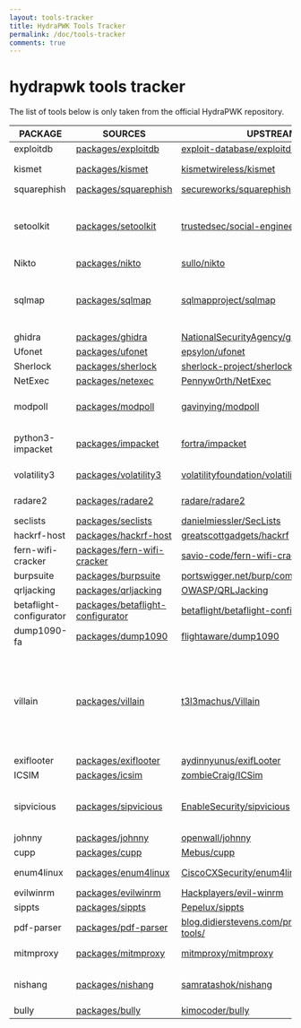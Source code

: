 ```yaml
---
layout: tools-tracker
title: HydraPWK Tools Tracker
permalink: /doc/tools-tracker
comments: true
---
```


# hydrapwk tools tracker
The list of tools below is only taken from the official HydraPWK repository.

| PACKAGE | SOURCES | UPSTREAM | LICENSE | STATUS |
| ------- | ------- | ------- | ------- | ------- |
| exploitdb | [packages/exploitdb](https://gitlab.com/hydrapwk/packages/exploitdb) | [exploit-database/exploitdb](https://gitlab.com/exploit-database/exploitdb) | [GPL-2.0 or later](https://gitlab.com/exploit-database/exploitdb/-/blob/main/LICENSE.md) | <span class="green">2025.09.02+hydrapwk2</span> |
| kismet | [packages/kismet](https://gitlab.com/hydrapwk/packages/kismet) | [kismetwireless/kismet](https://github.com/kismetwireless/kismet) | [GPL-2.0 (Please check)](https://github.com/kismetwireless/kismet/blob/master/LICENSE) |<span class="green">2025.09-r1+hydrapwk1</span> |
| squarephish | [packages/squarephish](https://gitlab.com/hydrapwk/packages/squarephish) | [secureworks/squarephish](https://github.com/secureworks/squarephish) | [Apache-2.0](https://github.com/secureworks/squarephish?tab=Apache-2.0-1-ov-file) |<span class="red">drop</span> |
| setoolkit | [packages/setoolkit](https://gitlab.com/hydrapwk/packages/setoolkit) | [trustedsec/social-engineer-toolkit](https://github.com/trustedsec/social-engineer-toolkit) | [Copyright 2020, The Social-Engineer Toolkit (SET) by TrustedSec, LLC All rights reserved. (Please check) ](https://github.com/trustedsec/social-engineer-toolkit/blob/master/readme/LICENSE) | <span class="green">8.0.3+hydrapwk4</span> |
| Nikto | [packages/nikto](https://gitlab.com/hydrapwk/packages/nikto) | [sullo/nikto](https://github.com/sullo/nikto) | [GPLv2](https://github.com/sullo/nikto?tab=License-1-ov-file) |<span class="red">drop</span> |
| sqlmap | [packages/sqlmap](https://gitlab.com/hydrapwk/packages/sqlmap) | [sqlmapproject/sqlmap](https://github.com/sqlmapproject/sqlmap) | [sqlmap is (C) 2006-2025 Bernardo Damele Assumpcao Guimaraes, Miroslav Stampar. and GPL-2.0 (Please check)](https://github.com/sqlmapproject/sqlmap/blob/master/LICENSE) | <span class="red">drop</span> |
| ghidra | [packages/ghidra](https://gitlab.com/hydrapwk/packages/ghidra) | [NationalSecurityAgency/ghidra](https://github.com/NationalSecurityAgency/ghidra) | [Please check](https://github.com/NationalSecurityAgency/ghidra/tree/master/licenses) | <span class="green">11.4.2+hydrapwk1</span> |
| Ufonet | [packages/ufonet](https://gitlab.com/hydrapwk/packages/ufonet) | [epsylon/ufonet](https://github.com/epsylon/ufonet) | [GPLv3](https://github.com/epsylon/ufonet/blob/master/docs/LICENSE) | <span class="red">Waiting to drop</span> |
| Sherlock | [packages/sherlock](https://gitlab.com/hydrapwk/packages/sherlock) | [sherlock-project/sherlock](https://github.com/sherlock-project/sherlock) | [MIT](https://github.com/sherlock-project/sherlock?tab=MIT-1-ov-file) |<span class="red">hold</span> |
| NetExec | [packages/netexec](https://gitlab.com/hydrapwk/packages/netexec) | [Pennyw0rth/NetExec](https://github.com/Pennyw0rth/NetExec) | [BSD-2-Clause](https://github.com/Pennyw0rth/NetExec?tab=BSD-2-Clause-1-ov-file) |<span class="green">1.4.0+hydrapwk1</span> |
| modpoll | [packages/modpoll](https://gitlab.com/hydrapwk/packages/modpoll) | [gavinying/modpoll](https://github.com/gavinying/modpoll) | [Copyright (c) 2021-2024, Ying Shaodong, MIT License (Please check)](https://github.com/gavinying/modpoll/blob/master/LICENSE) | <span class="green">1.5.0+hydrapwk1</span> |
| python3-impacket | [packages/impacket](https://gitlab.com/hydrapwk/packages/impacket) | [fortra/impacket](https://github.com/fortra/impacket) | [The Apache Software License, Version 1.1 Modifications by Fortra](https://github.com/fortra/impacket?tab=License-1-ov-file) | <span class="green">0.12.0-3+hydrapwk4</span> |
| volatility3 | [packages/volatility3](https://gitlab.com/hydrapwk/packages/volatility3) | [volatilityfoundation/volatility3](https://github.com/volatilityfoundation/volatility3) | [Volatility Software License Version 1.0](https://github.com/volatilityfoundation/volatility3/blob/develop/LICENSE.txt) | <span class="green">2.26.2+hydrapwk2</span> |
| radare2 | [packages/radare2](https://gitlab.com/hydrapwk/packages/radare2) | [radare/radare2](https://github.com/radare/radare2) | [LGPL-3.0-only/MIT/BSD-3-Clause/Apache-2.0](https://github.com/radareorg/radare2?tab=License-1-ov-file) |<span class="green">5.9.8+dfsg-2</span> |
| seclists | [packages/seclists](https://gitlab.com/hydrapwk/packages/seclists) | [danielmiessler/SecLists](https://github.com/danielmiessler/SecLists) | [MIT](https://github.com/danielmiessler/SecLists?tab=MIT-1-ov-file) |<span class="green">2025.2-hydrapwk1</span> |
| hackrf-host | [packages/hackrf-host](https://gitlab.com/hydrapwk/packages/hackrf-host) | [greatscottgadgets/hackrf](https://github.com/greatscottgadgets/hackrf/) | [GPL-2.0](https://github.com/greatscottgadgets/hackrf/tree/master?tab=GPL-2.0-1-ov-file) |<span class="green">2024.02.1-hydrapwk1</span> |
| fern-wifi-cracker | [packages/fern-wifi-cracker](https://gitlab.com/hydrapwk/packages/fern-wifi-cracker) | [savio-code/fern-wifi-cracker](https://github.com/savio-code/fern-wifi-cracker) | [Copyright savio-code](https://github.com/savio-code/fern-wifi-cracker) |<span class="red">drop</span> |
| burpsuite | [packages/burpsuite](https://gitlab.com/hydrapwk/packages/burpsuite) | [portswigger.net/burp/communitydownload](https://portswigger.net/burp/communitydownload) | [Copyright portswigger](https://portswigger.net/) |<span class="red">drop</span> |
| qrljacking | [packages/qrljacking](https://gitlab.com/hydrapwk/packages/qrljacking) | [OWASP/QRLJacking](https://github.com/OWASP/QRLJacking) | [GPL-3.0](https://github.com/OWASP/QRLJacking?tab=GPL-3.0-1-ov-file) | <span class="red">drop</span> |
| betaflight-configurator | [packages/betaflight-configurator]() | [betaflight/betaflight-configurator](https://github.com/betaflight/betaflight-configurator) | [GPL-3.0](https://github.com/betaflight/betaflight-configurator?tab=GPL-3.0-1-ov-file) | <span class="green">10.10.0-hydrapwk1</span> |
| dump1090-fa | [packages/dump1090](https://gitlab.com/hydrapwk/packages/dump1090) | [flightaware/dump1090](https://github.com/flightaware/dump1090) | [GPL-2.0(Please also check copyright)](https://github.com/flightaware/dump1090?tab=License-1-ov-file) | <span class="green">10.1</span> |
| villain | [packages/villain](https://gitlab.com/hydrapwk/packages/villain) | [t3l3machus/Villain](https://github.com/t3l3machus/Villain) | [Copyright (c) 2022-2024 Panagiotis Chartas (t3l3machus) CC BY-NC-ND 4.0 and Creative Commons Attribution-NonCommercial-NoDerivatives 4.0 International Public License - (Please check)](https://github.com/t3l3machus/Villain/blob/main/LICENSE.md) | <span class="green">2.2.1-hydrapwk1</span> |
| exiflooter | [packages/exiflooter](https://gitlab.com/hydrapwk/packages/exiflooter) | [aydinnyunus/exifLooter](aydinnyunus/exifLooter) | [Apache-2.0](https://github.com/aydinnyunus/exifLooter?tab=Apache-2.0-1-ov-file) | <span class="green">1.0.0-hydrapwk1</span> |
| ICSIM | [packages/icsim](https://gitlab.com/hydrapwk/packages/icsim) | [zombieCraig/ICSim](https://github.com/zombieCraig/ICSim) | [GPL-3.0](https://github.com/zombieCraig/ICSim?tab=GPL-3.0-1-ov-file) | <span class="green">0.1-hydrapwk3</span> |
| sipvicious | [packages/sipvicious](https://gitlab.com/hydrapwk/packages/sipvicious) | [EnableSecurity/sipvicious](https://github.com/EnableSecurity/sipvicious) | [ Copyright (C) 2007-2020  Sandro Gauci <sandro@enablesecurity.com> (Please check)](https://github.com/EnableSecurity/sipvicious/blob/master/LICENSE) | <span class="green">0.3.4-hydrapwk1</span> |
| johnny | [packages/johnny](https://gitlab.com/hydrapwk/packages/johnny) | [openwall/johnny](https://github.com/openwall/johnny) | [Please check Copyright](https://github.com/openwall/johnny?tab=License-1-ov-file) | <span class="green">2.2-hydrapwk1</span> |
| cupp | [packages/cupp](https://gitlab.com/hydrapwk/packages/cupp) | [Mebus/cupp](https://github.com/Mebus/cupp) | [GPL-3.0](https://github.com/Mebus/cupp?tab=GPL-3.0-1-ov-file) | <span class="green">3.3.0-hydrapwk1</span> |
| enum4linux | [packages/enum4linux](https://gitlab.com/hydrapwk/packages/enum4linux) | [CiscoCXSecurity/enum4linux](https://github.com/CiscoCXSecurity/enum4linux) | [GPL-2.0 (Please also check other Term and Policy)](https://github.com/CiscoCXSecurity/enum4linux?tab=License-1-ov-file) | <span class="green">0.9.2+hydrapwk3</span> |
| evilwinrm | [packages/evilwinrm](https://gitlab.com/hydrapwk/packages/evilwinrm) | [Hackplayers/evil-winrm](https://github.com/Hackplayers/evil-winrm) | [LGPL-3.0](https://github.com/Hackplayers/evil-winrm/blob/master/LICENSE) | <span class="red">3.7-hydrapwk1</span> |
| sippts | [packages/sippts](https://gitlab.com/hydrapwk/packages/sippts) | [Pepelux/sippts](https://github.com/Pepelux/sippts) | [GPL-3.0](https://github.com/Pepelux/sippts/blob/master/LICENSE.txt) | <span class="green">4.1.2-hydrapwk1</span> |
| pdf-parser | [packages/pdf-parser](https://gitlab.com/hydrapwk/packages/pdf-parser) | [blog.didierstevens.com/programs/pdf-tools/](https://blog.didierstevens.com/programs/pdf-tools/) | [Copyright didierstevens (Please check)](https://blog.didierstevens.com/programs/pdf-tools/) | <span class="green">0.7.12-hydrapwk1</span> |
| mitmproxy | [packages/mitmproxy](https://gitlab.com/hydrapwk/packages/mitmproxy) | [mitmproxy/mitmproxy](https://github.com/mitmproxy/mitmproxy) | [MIT (Copyright (c) 2013, Aldo Cortesi.)](https://github.com/mitmproxy/mitmproxy/blob/main/LICENSE) | <span class="green">8.1.1-4</span> |
| nishang | [packages/nishang](https://gitlab.com/hydrapwk/packages/nishang) | [samratashok/nishang](https://github.com/samratashok/nishang) | [Copyright (C) 2015  Nikhil "SamratAshok" Mittal (Please check)](https://github.com/samratashok/nishang/blob/master/LICENSE) | <span class="green">0.7.6-2</span> |
| bully | [packages/bully](https://gitlab.com/hydrapwk/packages/bully) | [kimocoder/bully](https://github.com/kimocoder/bully) | [GPL-3.0](https://github.com/kimocoder/bully/blob/master/LICENSE.md) | <span class="green">1.4.00-2</span> |




<!--
| packages | [packages/](https://gitlab.com/hydrapwk/packages/) | [](https://github.com/) | []() | <span class="green">ver</span> |

-->
